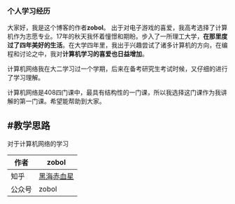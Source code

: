 ### 个人学习经历
大家好，我是这个博客的作者**zobol**。
出于对电子游戏的喜爱，我高考选择了计算机作为志愿专业。17年的秋天我怀着憧憬和期盼。步入了一所理工大学，**在那里度过了四年美好的生活**。在大学四年里，我出于兴趣尝试了诸多计算机的方向，在编程和讨论之中，我对**计算机学习的喜爱也日益增加**。
 
计算机网络我在大二学习过一个学期，后来在备考研究生考试时候，又仔细的进行了学习理解。
  

计算机网络是408四门课中，最具有结构性的一门课，所以我选择这门课作为我讲解的第一门课。希望能帮助到大家。

## #教学思路
对于计算机网络的学习



|作者|zobol|
|---|---
|知乎|[黑海赤血星](https://www.zhihu.com/people/zobol)
|公众号|zobol